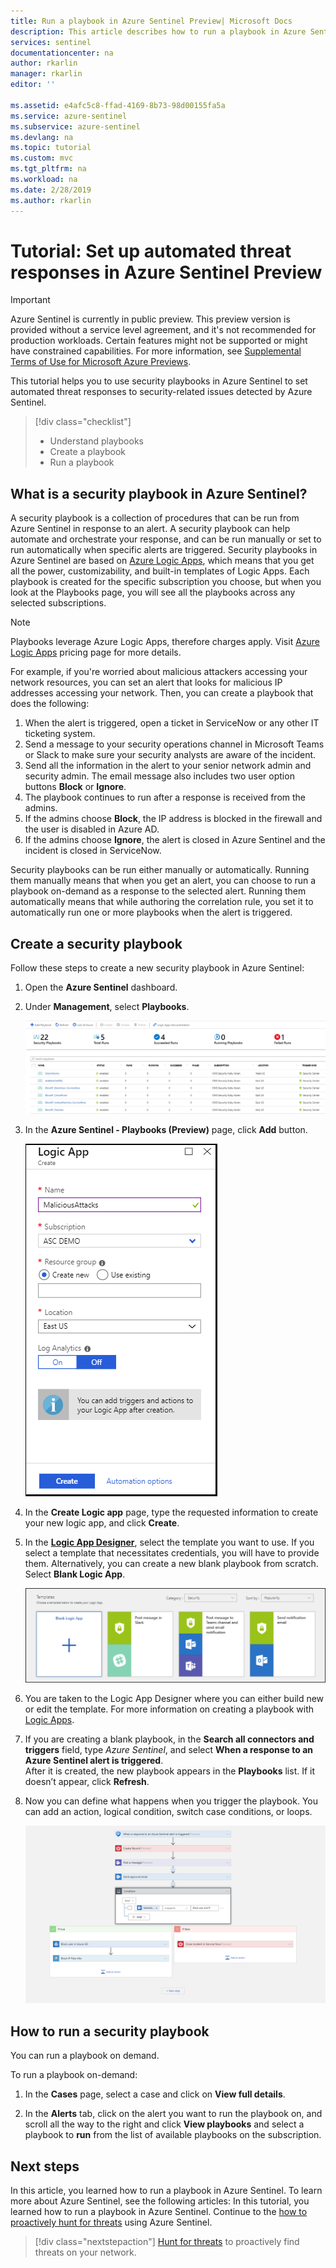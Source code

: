 ```yaml
---
title: Run a playbook in Azure Sentinel Preview| Microsoft Docs
description: This article describes how to run a playbook in Azure Sentinel.
services: sentinel
documentationcenter: na
author: rkarlin
manager: rkarlin
editor: ''

ms.assetid: e4afc5c8-ffad-4169-8b73-98d00155fa5a
ms.service: azure-sentinel
ms.subservice: azure-sentinel
ms.devlang: na
ms.topic: tutorial
ms.custom: mvc
ms.tgt_pltfrm: na
ms.workload: na
ms.date: 2/28/2019
ms.author: rkarlin
---
```


# Tutorial: Set up automated threat responses in Azure Sentinel Preview

> [!IMPORTANT]
> Azure Sentinel is currently in public preview.
> This preview version is provided without a service level agreement, and it's not recommended for production workloads. Certain features might not be supported or might have constrained capabilities. 
> For more information, see [Supplemental Terms of Use for Microsoft Azure Previews](https://azure.microsoft.com/support/legal/preview-supplemental-terms/).

This tutorial helps you to use security playbooks in Azure Sentinel to set automated threat responses to security-related issues detected by Azure Sentinel.


> [!div class="checklist"]
> * Understand playbooks
> * Create a playbook
> * Run a playbook


## What is a security playbook in Azure Sentinel?

A security playbook is a collection of procedures that can be run from Azure Sentinel in response to an alert. A security playbook can help automate and orchestrate your response, and can be run manually or set to run automatically when specific alerts are triggered. Security playbooks in Azure Sentinel are based on [Azure Logic Apps](https://docs.microsoft.com/azure/logic-apps/logic-apps-what-are-logic-apps), which means that you get all the power, customizability, and built-in templates of Logic Apps. Each playbook is created for the specific subscription you choose, but when you look at the Playbooks page, you will see all the playbooks across any selected subscriptions.

> [!NOTE]
> Playbooks leverage Azure Logic Apps, therefore charges apply. Visit [Azure Logic Apps](https://azure.microsoft.com/pricing/details/logic-apps/) pricing page for more details.

For example, if you're worried about malicious attackers accessing your network resources, you can set an alert that looks for malicious IP addresses accessing your network. Then, you can create a playbook that does the following:
1. When the alert is triggered, open a ticket in ServiceNow or any other IT ticketing system.
2. Send a message to your security operations channel in Microsoft Teams or Slack to make sure your security analysts are aware of the incident.
3. Send all the information in the alert to your senior network admin and security admin. The email message also includes two user option buttons **Block** or **Ignore**.
4. The playbook continues to run after a response is received from the admins.
5. If the admins choose **Block**, the IP address is blocked in the firewall and the user is disabled in Azure AD.
6. If the admins choose **Ignore**, the alert is closed in Azure Sentinel and the incident is closed in ServiceNow.

Security playbooks can be run either manually or automatically. Running them manually means that when you get an alert, you can choose to run a playbook on-demand as a response to the selected alert. Running them automatically means that while authoring the correlation rule, you set it to automatically run one or more playbooks when the alert is triggered.


## Create a security playbook

Follow these steps to create a new security playbook in Azure Sentinel:

1. Open the **Azure Sentinel** dashboard.
2. Under **Management**, select **Playbooks**.

   ![Logic App](./media/tutorial-respond-threats-playbook/playbookimg.png)

3. In the **Azure Sentinel - Playbooks (Preview)** page, click **Add** button.

   ![Create logic app](./media/tutorial-respond-threats-playbook/create-playbook.png) 

4. In the **Create Logic app** page, type the requested information to create your new logic app, and click **Create**. 

5. In the [**Logic App Designer**](../logic-apps/logic-apps-overview.md), select the template you want to use. If you select a template that necessitates credentials, you will have to provide them. Alternatively, you can create a new blank playbook from scratch. Select **Blank Logic App**. 

   ![Logical app designer](./media/tutorial-respond-threats-playbook/playbook-template.png)

6. You are taken to the Logic App Designer where you can either build new or edit the template. For more information on creating a playbook with [Logic Apps](../logic-apps/logic-apps-create-logic-apps-from-templates.md).

7. If you are creating a blank playbook, in the **Search all connectors and triggers** field, type *Azure Sentinel*, and select **When a response to an Azure Sentinel alert is triggered**. <br>After it is created, the new playbook appears in the **Playbooks** list. If it doesn’t appear, click **Refresh**. 

7. Now you can define what happens when you trigger the playbook. You can add an action, logical condition, switch case conditions, or loops.

   ![Logical app designer](./media/tutorial-respond-threats-playbook/logic-app.png)

## How to run a security playbook

You can run a playbook on demand.

To run a playbook on-demand:

1. In the **Cases** page, select a case and click on **View full details**.

2. In the **Alerts** tab, click on the alert you want to run the playbook on, and scroll all the way to the right and click **View playbooks** and select a playbook to **run** from the list of available playbooks on the subscription. 




## Next steps
In this article, you learned how to run a playbook in Azure Sentinel. To learn more about Azure Sentinel, see the following articles:
In this tutorial, you learned how to run a playbook in Azure Sentinel. Continue to the [how to proactively hunt for threats](hunting.md) using Azure Sentinel.
> [!div class="nextstepaction"]
> [Hunt for threats](hunting.md) to proactively find threats on your network.

